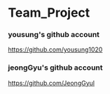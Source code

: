 # Team_Project

### yousung's github account

https://github.com/yousung1020

### jeongGyu's github account

https://github.com/JeongGyul
